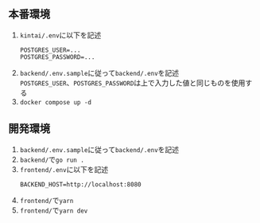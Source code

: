 ## 本番環境
1. `kintai/.env`に以下を記述
   ```
   POSTGRES_USER=...
   POSTGRES_PASSWORD=...
   ```
2. `backend/.env.sample`に従って`backend/.env`を記述  
  `POSTGRES_USER`、`POSTGRES_PASSWORD`は上で入力した値と同じものを使用する
2. `docker compose up -d`

## 開発環境
1. `backend/.env.sample`に従って`backend/.env`を記述
2. `backend/`で`go run .`
3. `frontend/.env`に以下を記述
   ```
   BACKEND_HOST=http://localhost:8080
   ```
4. `frontend/`で`yarn`
5. `frontend/`で`yarn dev`
